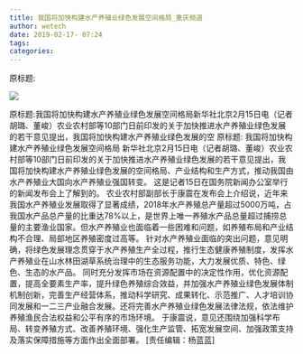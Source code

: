 ```yaml
---
title: 我国将加快构建水产养殖业绿色发展空间格局_重庆频道
author: wetech
date: 2019-02-17- 07:24
tags: 
categories: 
---
```

原标题:
<!-- more -->
                
<img align="center" border="0" src="http://p2.ifengimg.com/a/2016/0810/204c433878d5cf9size1_w16_h16.png" />
                
            
原标题:我国将加快构建水产养殖业绿色发展空间格局新华社北京2月15日电（记者胡璐、董峻）农业农村部等10部门日前印发的关于加快推进水产养殖业绿色发展的若干意见提出，我国将加快构建水产养殖业绿色发展的空
原标题:
我国将加快构建水产养殖业绿色发展空间格局
新华社北京2月15日电（记者胡璐、董峻）农业农村部等10部门日前印发的关于加快推进水产养殖业绿色发展的若干意见提出，我国将加快构建水产养殖业绿色发展的空间格局、产业结构和生产方式，推动我国由水产养殖业大国向水产养殖业强国转变。
这是记者15日在国务院新闻办公室举行的新闻发布会上了解到的。
农业农村部副部长于康震在发布会上介绍说，近年来我国水产养殖业发展取得了显著成绩，2018年水产养殖总产量超过5000万吨，占我国水产品总产量的比重达78%以上，是世界上唯一养殖水产品总量超过捕捞总量的主要渔业国家。但水产养殖业也面临着一些困难和问题，如养殖布局和产业结构不合理、局部地区养殖密度过高等。
针对水产养殖业面临的突出问题，意见明确，将绿色发展理念贯穿于水产养殖生产全过程，推行生态健康养殖制度，发挥水产养殖业在山水林田湖草系统治理中的生态服务功能，大力发展优质、特色、绿色、生态的水产品。
同时充分发挥市场在资源配置中的决定性作用，优化资源配置，提高全要素生产率，提升绿色养殖综合效益，并加强水产养殖业绿色发展体制机制创新，完善生产经营体系，推动科学研究、成果转化、示范推广、人才培训协同发展和一二三产业融合发展。还将完善水产养殖业绿色发展法律法规，依法维护养殖渔民合法权益和公平有序的市场环境。
于康震说，意见还围绕加强科学布局、转变养殖方式、改善养殖环境、强化生产监管、拓宽发展空间、加强政策支持及落实保障措施等方面作出全面部署。
[责任编辑：杨蓝蓝]
            

